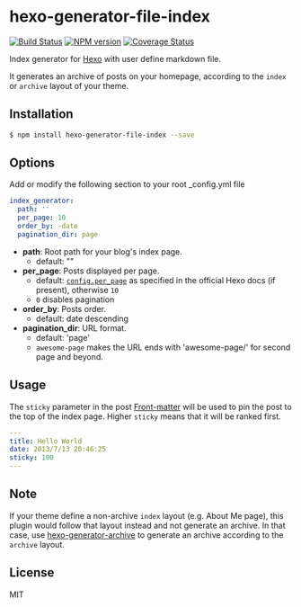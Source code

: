 # hexo-generator-file-index

[![Build Status](https://github.com/guorant/hexo-generator-file-index/workflows/Tester/badge.svg?branch=master)](https://github.com/guorant/hexo-generator-file-index/actions?query=workflow%3ATester)
[![NPM version](https://badge.fury.io/js/hexo-generator-file-index.svg)](https://www.npmjs.com/package/hexo-generator-file-index)
[![Coverage Status](https://img.shields.io/coveralls/guorant/hexo-generator-file-index.svg)](https://coveralls.io/r/hexojs/hexo-generator-file-index?branch=master)

Index generator for [Hexo] with user define markdown file.

It generates an archive of posts on your homepage, according to the `index` or `archive` layout of your theme.

## Installation

``` bash
$ npm install hexo-generator-file-index --save
```

## Options

Add or modify the following section to your root _config.yml file

``` yaml
index_generator:
  path: ''
  per_page: 10
  order_by: -date
  pagination_dir: page
```

- **path**: Root path for your blog's index page. 
  - default: ""
- **per_page**: Posts displayed per page.
  - default: [`config.per_page`](https://hexo.io/docs/configuration.html#Pagination) as specified in the official Hexo docs (if present), otherwise `10`
  - `0` disables pagination
- **order_by**: Posts order. 
  - default: date descending
- **pagination_dir**: URL format.
  - default: 'page'
  - `awesome-page` makes the URL ends with 'awesome-page/<page number>' for second page and beyond.

## Usage

The `sticky` parameter in the post [Front-matter](https://hexo.io/docs/front-matter) will be used to pin the post to the top of the index page. Higher `sticky` means that it will be ranked first.

```yml
---
title: Hello World
date: 2013/7/13 20:46:25
sticky: 100
---
```

## Note

If your theme define a non-archive `index` layout (e.g. About Me page), this plugin would follow that layout instead and not generate an archive. In that case, use [hexo-generator-archive](https://github.com/hexojs/hexo-generator-archive) to generate an archive according to the `archive` layout.

## License

MIT

[Hexo]: http://hexo.io/
